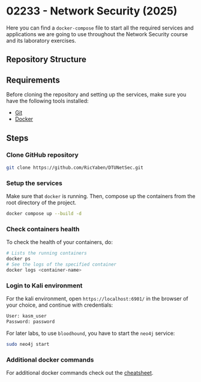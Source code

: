 # 02233 - Network Security (2025)

Here you can find a `docker-compose` file to start all the required services and applications we are going to use throughout the Network Security course and its laboratory exercises.

## Repository Structure


## Requirements

Before cloning the repository and setting up the services, make sure you have the following tools installed: 

- [Git](https://git-scm.com/book/en/v2/Getting-Started-Installing-Git)
- [Docker](https://docs.docker.com/engine/install/)

## Steps

### Clone GitHub repository

```sh
git clone https://github.com/RicYaben/DTUNetSec.git
```

### Setup the services

Make sure that `docker` is running.
Then, compose up the containers from the root directory of the project.

```sh
docker compose up --build -d
```

### Check containers health

To check the health of your containers, do:

```sh
# Lists the running containers
docker ps 
# See the logs of the specified container
docker logs <container-name>
```

### Login to Kali environment

For the kali environment, open `https://localhost:6901/` in the browser of your choice, and continue with credentials:

```sh
User: kasm_user
Password: password
```

For later labs, to use `bloodhound`, you have to start the `neo4j` service:

```sh
sudo neo4j start
```

### Additional docker commands

For additional docker commands check out the [cheatsheet](https://dockerlabs.collabnix.com/docker/cheatsheet/).